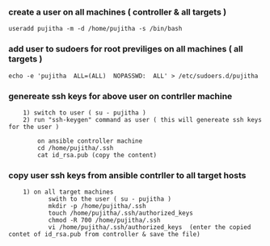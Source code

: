 ### create a user on all machines ( controller & all targets )

	useradd pujitha -m -d /home/pujitha -s /bin/bash

### add user to sudoers for root previliges  on all machines ( all targets )

	echo -e 'pujitha  ALL=(ALL)  NOPASSWD:  ALL' > /etc/sudoers.d/pujitha

### genereate ssh keys for above user on contrller machine 

```
	1) switch to user ( su - pujitha )
	2) run "ssh-keygen" command as user ( this will genereate ssh keys for the user ) 
```
```
        on ansible controller machine
		cd /home/pujitha/.ssh 
		cat id_rsa.pub (copy the content)
```
### copy user ssh keys from ansible contrller to all target hosts

```
	1) on all target machines
		   swith to the user ( su - pujitha )
		   mkdir -p /home/pujitha/.ssh
		   touch /home/pujitha/.ssh/authorized_keys
		   chmod -R 700 /home/pujitha/.ssh
		   vi /home/pujitha/.ssh/authorized_keys  (enter the copied contet of id_rsa.pub from controller & save the file)
```	
	

